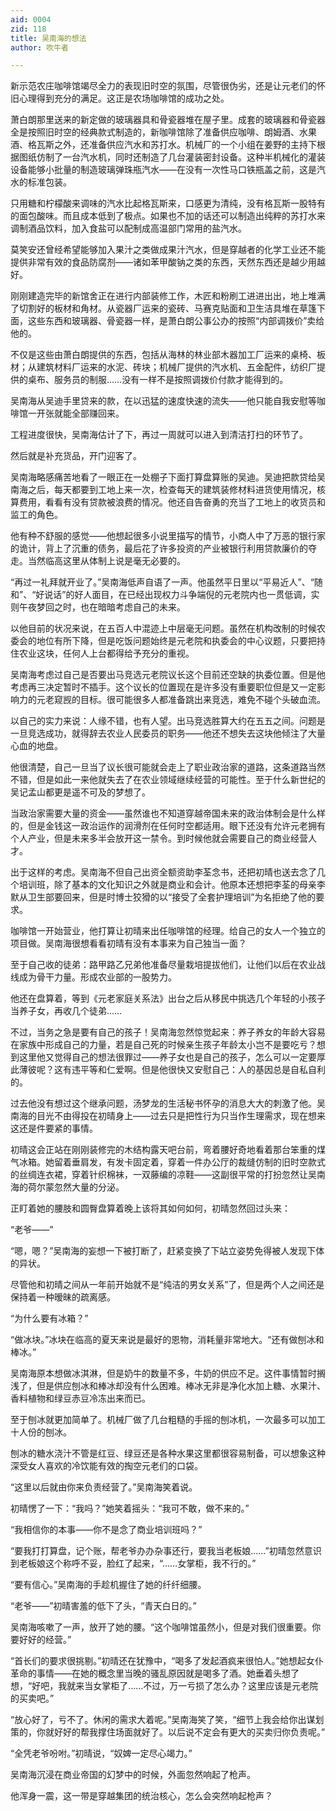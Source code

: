 ```yaml
---
aid: 0004
zid: 118
title: 吴南海的想法
author: 吹牛者

---
```




  新示范农庄咖啡馆竭尽全力的表现旧时空的氛围，尽管很伪劣，还是让元老们的怀旧心理得到充分的满足。这正是农场咖啡馆的成功之处。

  萧白朗那里送来的新定做的玻璃器具和骨瓷器堆在屋子里。成套的玻璃器和骨瓷器全是按照旧时空的经典款式制造的，新咖啡馆除了准备供应咖啡、朗姆酒、水果酒、格瓦斯之外，还准备供应汽水和苏打水。机械厂的一个小组在姜野的主持下根据图纸仿制了一台汽水机，同时还制造了几台灌装密封设备。这种半机械化的灌装设备能够小批量的制造玻璃弹珠瓶汽水——在没有一次性马口铁瓶盖之前，这是汽水的标准包装。

  只用糖和柠檬酸来调味的汽水比起格瓦斯来，口感更为清纯，没有格瓦斯一股特有的面包酸味。而且成本低到了极点。如果也不加的话还可以制造出纯粹的苏打水来调制酒品饮料，加入食盐可以配制成高温部门常用的盐汽水。

  莫笑安还曾经希望能够加入果汁之类做成果汁汽水，但是穿越者的化学工业还不能提供非常有效的食品防腐剂——诸如苯甲酸钠之类的东西，天然东西还是越少用越好。

  刚刚建造完毕的新馆舍正在进行内部装修工作，木匠和粉刷工进进出出，地上堆满了切割好的板材和角材。从瓷器厂运来的瓷砖、马赛克贴面和卫生洁具堆在草篷下面，这些东西和玻璃器、骨瓷器一样，是萧白朗公事公办的按照“内部调拨价”卖给他的。

  不仅是这些由萧白朗提供的东西，包括从海林的林业部木器加工厂运来的桌椅、板材；从建筑材料厂运来的水泥、砖块；机械厂提供的汽水机、五金配件，纺织厂提供的桌布、服务员的制服……没有一样不是按照调拨价付款才能得到的。

  吴南海从吴迪手里贷来的款，在以迅猛的速度快速的流失——他只能自我安慰等咖啡馆一开张就能全部赚回来。

  工程进度很快，吴南海估计了下，再过一周就可以进入到清洁打扫的环节了。

  然后就是补充货品，开门迎客了。

  吴南海略感痛苦地看了一眼正在一处棚子下面打算盘算账的吴迪。吴迪把款贷给吴南海之后，每天都要到工地上来一次，检查每天的建筑装修材料进货使用情况，核算费用，看看有没有贷款被浪费的情况。他还自告奋勇的充当了工地上的收货员和监工的角色。

  他有种不舒服的感觉——他想起很多小说里描写的情节，小商人中了万恶的银行家的诡计，背上了沉重的债务，最后花了许多投资的产业被银行利用贷款廉价的夺走。当然临高这里从体制上说是毫无必要的。

  “再过一礼拜就开业了。”吴南海低声自语了一声。他虽然平日里以“平易近人”、“随和”、“好说话”的好人面目，在已经出现权力斗争端倪的元老院内也一贯低调，实则午夜梦回之时，也在暗暗考虑自己的未来。

  以他目前的状况来说，在五百人中混迹上中层毫无问题。虽然在机构改制的时候农委会的地位有所下降，但是吃饭问题始终是元老院和执委会的中心议题，只要把持住农业这块，任何人上台都得给予充分的重视。

  吴南海考虑过自己是否要出马竞选元老院议长这个目前还空缺的执委位置。但是他考虑再三决定暂时不插手。这个议长的位置现在是许多没有重要职位但是又一定影响力的元老窥觊的目标。很可能很多人都准备跳出来竞选，难免不碰个头破血流。

  以自己的实力来说：人缘不错，也有人望。出马竞选胜算大约在五五之间。问题是一旦竞选成功，就得辞去农业人民委员的职务——他还不想失去这块他倾注了大量心血的地盘。

  他很清楚，自己一旦当了议长很可能就会走上了职业政治家的道路，这条道路当然不错，但是如此一来他就失去了在农业领域继续经营的可能性。至于什么新世纪的吴记孟山都更是遥不可及的梦想了。

  当政治家需要大量的资金——虽然谁也不知道穿越帝国未来的政治体制会是什么样的，但是金钱这一政治运作的润滑剂在任何时空都适用。眼下还没有允许元老拥有个人产业，但是未来多半会放开这一禁令。到时候他就会需要自己的商业经营人才。

  出于这样的考虑。吴南海不但自己出资全额资助李荃念书，还把初晴也送去念了几个培训班，除了基本的文化知识之外就是商业和会计。他原本还想把李荃的母亲李默从卫生部要回来，但是时博士狡猾的以“接受了全套护理培训”为名拒绝了他的要求。

  咖啡馆一开始营业，他打算让初晴来出任咖啡馆的经理。给自己的女人一个独立的项目做。吴南海很想看看初晴有没有本事来为自己独当一面？

  至于自己收的徒弟：路甲路乙兄弟他准备尽量栽培提拔他们，让他们以后在农业战线成为骨干力量。形成农业部的一股势力。

  他还在盘算着，等到《元老家庭关系法》出台之后从移民中挑选几个年轻的小孩子当养子女，再收几个徒弟……

  不过，当务之急是要有自己的孩子！吴南海忽然惊觉起来：养子养女的年龄大容易在家族中形成自己的力量，若是自己死的时候亲生孩子年龄太小岂不是要吃亏？想到这里他又觉得自己的想法很罪过——养子女也是自己的孩子，怎么可以一定要厚此薄彼呢？这有违平等和仁爱啊。但是他很快又安慰自己：人的基因总是自私自利的。

  过去他没有想过这个继承问题，汤梦龙的生活秘书怀孕的消息大大的刺激了他。吴南海的目光不由得投在初晴身上——过去只是把性行为只当作生理需求，现在想来这还是件要紧的事情。

  初晴这会正站在刚刚装修完的木结构露天吧台前，弯着腰好奇地看着那台笨重的煤气冰箱。她留着垂肩发，有发卡固定着，穿着一件办公厅的裁缝仿制的旧时空款式的丝绸连衣裙，穿着针织棉袜，一双藤编的凉鞋——这副很平常的打扮忽然让吴南海的荷尔蒙忽然大量的分泌。

  正盯着她的腰肢和圆臀盘算着晚上该将其如何如何，初晴忽然回过头来：

  “老爷——”

  “嗯，嗯？”吴南海的妄想一下被打断了，赶紧变换了下站立姿势免得被人发现下体的异状。

  尽管他和初晴之间从一年前开始就不是“纯洁的男女关系”了，但是两个人之间还是保持着一种暧昧的疏离感。

  “为什么要有冰箱？”

  “做冰块。”冰块在临高的夏天来说是最好的恩物，消耗量非常地大。“还有做刨冰和棒冰。”

  吴南海原本想做冰淇淋，但是奶牛的数量不多，牛奶的供应不足。这件事情暂时搁浅了，但是供应刨冰和棒冰却没有什么困难。棒冰无非是净化水加上糖、水果汁、香料植物和绿豆赤豆冷冻出来而已。

  至于刨冰就更加简单了。机械厂做了几台粗糙的手摇的刨冰机，一次最多可以加工十人份的刨冰。

  刨冰的糖水浇汁不管是红豆、绿豆还是各种水果这里都很容易制备，可以想象这种深受女人喜欢的冷饮能有效的掏空元老们的口袋。

  “这里以后就由你来负责经营了。”吴南海笑着说。

  初晴愣了一下：“我吗？”她笑着摇头：“我可不敢，做不来的。”

  “我相信你的本事——你不是念了商业培训班吗？”

  “要我打打算盘，记个账，帮老爷办办杂事还行，要我当老板娘……”初晴忽然意识到老板娘这个称呼不妥，脸红了起来，“……女掌柜，我不行的。”

  “要有信心。”吴南海的手趁机握住了她的纤纤细腰。

  “老爷——”初晴害羞的低下了头，“青天白日的。”

  吴南海咳嗽了一声，放开了她的腰。“这个咖啡馆虽然小，但是对我们很重要。你要好好的经营。”

  “首长们的要求很挑剔。”初晴还在犹豫中，“喝多了发起酒疯来很怕人。”她想起女仆革命的事情——在她的概念里当晚的骚乱原因就是喝多了酒。她垂着头想了想，“好吧，我就来当女掌柜了……不过，万一亏损了怎么办？这里应该是元老院的买卖吧。”

  “放心好了，亏不了。休闲的需求大着呢。”吴南海笑了笑，“细节上我会给你出谋划策的，你就好好的帮我撑住场面就好了。以后说不定会有更大的买卖归你负责呢。”

  “全凭老爷吩咐。”初晴说，“奴婢一定尽心竭力。”

  吴南海沉浸在商业帝国的幻梦中的时候，外面忽然响起了枪声。

  他浑身一震，这一带是穿越集团的统治核心，怎么会突然响起枪声？



